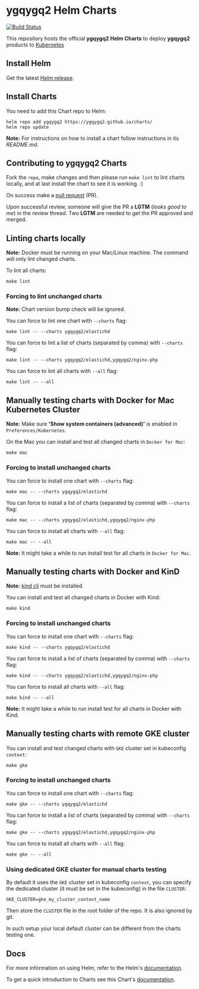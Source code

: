 # ygqygq2 Helm Charts

[![Build Status](https://travis-ci.org/ygqygq2/charts.svg?branch=master)](https://travis-ci.org/ygqygq2/charts)

This repository hosts the official **ygqygq2 Helm Charts** to deploy **ygqygq2** products to [Kubernetes](https://kubernetes.io/)

## Install Helm

Get the latest [Helm release](https://github.com/kubernetes/helm#install).

## Install Charts

You need to add this Chart repo to Helm:

```console
helm repo add ygqygq2 https://ygqygq2.github.io/charts/
helm repo update
```

**Note:** For instructions on how to install a chart follow instructions in its _README.md_.

## Contributing to ygqygq2 Charts

Fork the `repo`, make changes and then please run `make lint` to lint charts locally, and at last install the chart to see it is working. :)

On success make a [pull request](https://help.github.com/articles/using-pull-requests) (PR).

Upon successful review, someone will give the PR a __LGTM__ (_looks good to me_) in the review thread.
Two __LGTM__ are needed to get the PR approved and merged.

## Linting charts locally

**Note:** Docker must be running on your Mac/Linux machine. 
The command will only lint changed charts.

To lint all charts:

```console
make lint
```

### Forcing to lint unchanged charts

**Note:** Chart version bump check will be ignored.

You can force to lint one chart with `--charts` flag:

```console
make lint -- --charts ygqygq2/elastichd
```

You can force to lint a list of charts (separated by comma) with `--charts` flag:

```console
make lint -- --charts ygqygq2/elastichd,ygqygq2/nginx-php
```

You can force to lint all charts with `--all` flag:

```console
make lint -- --all
```

## Manually testing charts with Docker for Mac Kubernetes Cluster

**Note:** Make sure **'Show system containers (advanced)'** is enabled in `Preferences/Kubernetes`.

On the Mac you can install and test all changed charts in `Docker for Mac`:

```console
make mac
```

### Forcing to install unchanged charts

You can force to install one chart with `--charts` flag:

```console
make mac -- --charts ygqygq2/elastichd
```

You can force to install a list of charts (separated by comma) with `--charts` flag:

```console
make mac -- --charts ygqygq2/elastichd,ygqygq2/nginx-php
```

You can force to install all charts with `--all` flag:

```console
make mac -- --all
```

**Note:** It might take a while to run install test for all charts in `Docker for Mac`.

## Manually testing charts with Docker and KinD

**Note:** [kind cli](https://github.com/kubernetes-sigs/kind/) must be installed.

You can install and test all changed charts in Docker with Kind:

```console
make kind
```

### Forcing to install unchanged charts

You can force to install one chart with `--charts` flag:

```console
make kind -- --charts ygqygq2/elastichd
```

You can force to install a list of charts (separated by comma) with `--charts` flag:

```console
make kind -- --charts ygqygq2/elastichd,ygqygq2/nginx-php
```

You can force to install all charts with `--all` flag:

```console
make kind -- --all
```

**Note:** It might take a while to run install test for all charts in Docker with Kind.

## Manually testing charts with remote GKE cluster

You can install and test changed charts with `GKE` cluster set in kubeconfig `context`:

```console
make gke
```

### Forcing to install unchanged charts

You can force to install one chart with `--charts` flag:

```console
make gke -- --charts ygqygq2/elastichd
```

You can force to install a list of charts (separated by comma) with `--charts` flag:

```console
make gke -- --charts ygqygq2/elastichd,ygqygq2/nginx-php
```

You can force to install all charts with `--all` flag:

```console
make gke -- --all
```

### Using dedicated GKE cluster for manual charts testing

By default it uses the `GKE` cluster set in kubeconfig `context`, you can specify the dedicated cluster (it must be set in the kubeconfig) in the file `CLUSTER`:

```
GKE_CLUSTER=gke_my_cluster_context_name
```

Then store the `CLUSTER` file in the root folder of the repo. It is also ignored by git.

In such setup your local default cluster can be different from the charts testing one.


## Docs

For more information on using Helm, refer to the Helm's [documentation](https://docs.helm.sh/using_helm/#quickstart-guide).

To get a quick introduction to Charts see this Chart's [documentation](https://docs.helm.sh/developing_charts/#charts).  
